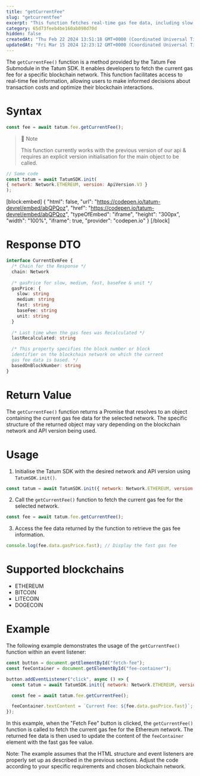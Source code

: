 ```yaml
---
title: "getCurrentFee"
slug: "getcurrentfee"
excerpt: "This function fetches real-time gas fee data, including slow, medium, and fast fees, based on the most recent recalculation, providing transparency for blockchain transaction cost estimation."
category: 65d73feeb4be160ab098d70d
hidden: false
createdAt: "Thu Feb 22 2024 13:51:18 GMT+0000 (Coordinated Universal Time)"
updatedAt: "Fri Mar 15 2024 12:23:12 GMT+0000 (Coordinated Universal Time)"
---
```

The `getCurrentFee()` function is a method provided by the Tatum Fee Submodule in the Tatum SDK. It enables developers to fetch the current gas fee for a specific blockchain network. This function facilitates access to real-time fee information, allowing users to make informed decisions about transaction costs and optimize their blockchain interactions.

# Syntax

```javascript
const fee = await tatum.fee.getCurrentFee();
```

> 📘 Note
> 
> This function currently works with the previous version of our api & requires an explicit version initialisation for the main object to be called.

```javascript
// Some code
const tatum = await TatumSDK.init(
{ network: Network.ETHEREUM, version: ApiVersion.V3 }
);
```

[block:embed]
{
  "html": false,
  "url": "https://codepen.io/tatum-devrel/embed/abQPQoz",
  "href": "https://codepen.io/tatum-devrel/embed/abQPQoz",
  "typeOfEmbed": "iframe",
  "height": "300px",
  "width": "100%",
  "iframe": true,
  "provider": "codepen.io"
}
[/block]


# Response DTO

```typescript
interface CurrentEvmFee {
  /* Chain for the Response */
  chain: Network
  
  /* gasPrice for slow, medium, fast, baseFee & unit */
  gasPrice: {
    slow: string
    medium: string
    fast: string
    baseFee: string
    unit: string
  }
  
  /* Last time when the gas fees was Recalculated */
  lastRecalculated: string

  /* This property specifies the block number or block 
  identifier on the blockchain network on which the current
  gas fee data is based. */
  basedOnBlockNumber: string
}
```

# Return Value

The `getCurrentFee()` function returns a Promise that resolves to an object containing the current gas fee data for the selected network. The specific structure of the returned object may vary depending on the blockchain network and API version being used.

# Usage

1. Initialise the Tatum SDK with the desired network and API version using `TatumSDK.init()`.

```javascript
const tatum = await TatumSDK.init({ network: Network.ETHEREUM, version: ApiVersion.V3 });
```

2. Call the `getCurrentFee()` function to fetch the current gas fee for the selected network.

```javascript
const fee = await tatum.fee.getCurrentFee();
```

3. Access the fee data returned by the function to retrieve the gas fee information.

```javascript
console.log(fee.data.gasPrice.fast); // Display the fast gas fee
```

# Supported blockchains

- ETHEREUM 
- BITCOIN 
- LITECOIN 
- DOGECOIN 

# Example

The following example demonstrates the usage of the `getCurrentFee()` function within an event listener:

```javascript
const button = document.getElementById("fetch-fee");
const feeContainer = document.getElementById("fee-container");

button.addEventListener("click", async () => {
  const tatum = await TatumSDK.init({ network: Network.ETHEREUM, version: ApiVersion.V3 });

  const fee = await tatum.fee.getCurrentFee();

  feeContainer.textContent = `Current Fee: ${fee.data.gasPrice.fast}`;
});
```

In this example, when the "Fetch Fee" button is clicked, the `getCurrentFee()` function is called to fetch the current gas fee for the Ethereum network. The returned fee data is then used to update the content of the `feeContainer` element with the fast gas fee value.

Note: The example assumes that the HTML structure and event listeners are properly set up as described in the previous sections. Adjust the code according to your specific requirements and chosen blockchain network.
